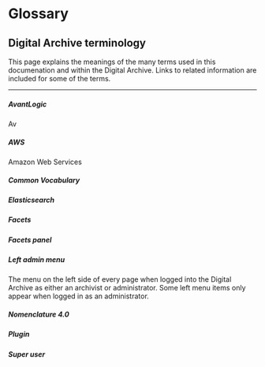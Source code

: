 # Glossary

## Digital Archive terminology

This page explains the meanings of the many terms used in this documenation and within the
Digital Archive. Links to related information are included for some of the terms.

---

##### AvantLogic
Av

##### AWS
Amazon Web Services

##### Common Vocabulary

##### Elasticsearch

##### Facets

##### Facets panel

##### Left admin menu
The menu on the left side of every page when logged into the Digital Archive as either
an archivist or administrator. Some left menu items only appear when logged in as an
administrator.

##### Nomenclature 4.0

##### Plugin

##### Super user